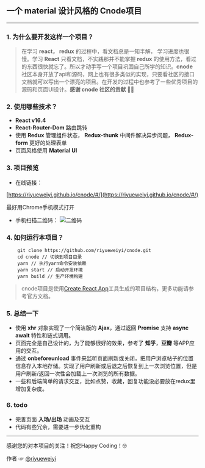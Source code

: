 ## 一个 material 设计风格的 Cnode项目

---
### 1. 为什么要开发这样一个项目？
> 在学习 **react， redux** 的过程中，看文档总是一知半解， 学习进度也很慢。学习 **React** 只看文档，不实践那并不能掌握 **redux** 的使用方法，看过的东西很快就忘了。所以才动手写一个项目巩固自己所学的知识。**cnode** 社区本身开放了api和源码，网上也有很多类似的实现，只要看社区的接口文档就可以写出一个漂亮的项目。在开发的过程中也参考了一些优秀项目的源码和页面UI设计。**感谢 cnode 社区的贡献 🙏🙏**

### 2. 使用哪些技术？
- **React v16.4**
- **React-Router-Dom** 路由跳转
- 使用 **Redux** 管理组件状态， **Redux-thunk** 中间件解决异步问题， **Redux-form** 更好的处理表单
- 页面风格使用 **Material UI** 

### 3. 项目预览
- 在线链接：

[https://riyueweiyi.github.io/cnode/#/](https://riyueweiyi.github.io/cnode/#/)

最好用Chrome手机模式打开

- 手机扫描二维码：
 ![二维码](https://github.com/riyueweiyi/cnode/raw/master/qrcode.png)

### 4. 如何运行本项目？

```
    git clone https://github.com/riyueweiyi/cnode.git
    cd cnode // 切换到项目目录
    yarn // 执行yarn命令安装依赖
    yarn start // 启动开发环境
    yarn build // 生产环境构建
```

>cnode项目是使用[Create React App](https://github.com/facebookincubator/create-react-app)工具生成的项目结构，更多功能请参考官方文档。

### 5. 总结一下

* 使用 **xhr** 对象实现了一个简洁版的 **Ajax**，通过返回 **Promise** 支持 **async await** 特性和链式调用。
* 页面完全是自己设计的，为了能够很好的效果，参考了 **知乎**，**豆瓣** 等APP应用的交互。
* 通过 **onbeforeunload** 事件来监听页面刷新或关闭，把用户浏览帖子的位置信息存入本地存储。实现了用户刷新或后退之后恢复到上一次浏览位置，但是用户刷新/返回一次性会加载上一次浏览的所有数据。
* 一些和后端简单的请求交互，比如点赞，收藏，回复功能没必要放在redux里增加复杂度。

### 6. todo

* 完善页面 **入场/出场** 动画及交互
* 代码有些冗余，需要进一步优化重构

---

感谢您的对本项目的关注！祝您Happy Coding！🤓

作者 ☞ [@riyueweiyi](https://github.com/riyueweiyi) 

